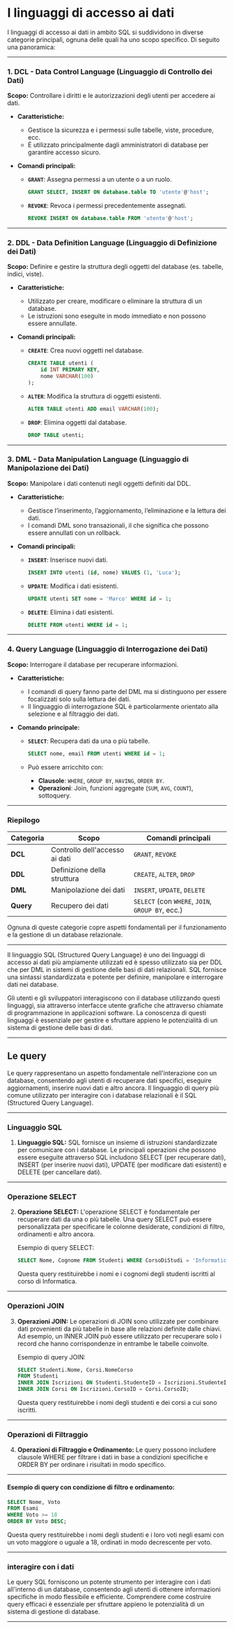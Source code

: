 # I linguaggi di accesso ai dati

I linguaggi di accesso ai dati in ambito SQL si suddividono in diverse categorie principali, ognuna delle quali ha uno scopo specifico. Di seguito una panoramica:

---

### **1. DCL - Data Control Language (Linguaggio di Controllo dei Dati)**  

**Scopo:** Controllare i diritti e le autorizzazioni degli utenti per accedere ai dati.  

- **Caratteristiche:**  
  - Gestisce la sicurezza e i permessi sulle tabelle, viste, procedure, ecc.
  - È utilizzato principalmente dagli amministratori di database per garantire accesso sicuro.  

- **Comandi principali:**  
  - **`GRANT`**: Assegna permessi a un utente o a un ruolo.  

    ```sql
    GRANT SELECT, INSERT ON database.table TO 'utente'@'host';
    ```

  - **`REVOKE`**: Revoca i permessi precedentemente assegnati.  

    ```sql
    REVOKE INSERT ON database.table FROM 'utente'@'host';
    ```

---

### **2. DDL - Data Definition Language (Linguaggio di Definizione dei Dati)**  

**Scopo:** Definire e gestire la struttura degli oggetti del database (es. tabelle, indici, viste).  

- **Caratteristiche:**  
  - Utilizzato per creare, modificare o eliminare la struttura di un database.  
  - Le istruzioni sono eseguite in modo immediato e non possono essere annullate.  

- **Comandi principali:**  
  - **`CREATE`**: Crea nuovi oggetti nel database.  

    ```sql
    CREATE TABLE utenti (
        id INT PRIMARY KEY,
        nome VARCHAR(100)
    );
    ```

  - **`ALTER`**: Modifica la struttura di oggetti esistenti.  

    ```sql
    ALTER TABLE utenti ADD email VARCHAR(100);
    ```

  - **`DROP`**: Elimina oggetti dal database.  

    ```sql
    DROP TABLE utenti;
    ```

---

### **3. DML - Data Manipulation Language (Linguaggio di Manipolazione dei Dati)**  

**Scopo:** Manipolare i dati contenuti negli oggetti definiti dal DDL.  

- **Caratteristiche:**  
  - Gestisce l’inserimento, l’aggiornamento, l’eliminazione e la lettura dei dati.  
  - I comandi DML sono transazionali, il che significa che possono essere annullati con un rollback.  

- **Comandi principali:**  
  - **`INSERT`**: Inserisce nuovi dati.  

    ```sql
    INSERT INTO utenti (id, nome) VALUES (1, 'Luca');
    ```

  - **`UPDATE`**: Modifica i dati esistenti.  

    ```sql
    UPDATE utenti SET nome = 'Marco' WHERE id = 1;
    ```

  - **`DELETE`**: Elimina i dati esistenti.  

    ```sql
    DELETE FROM utenti WHERE id = 1;
    ```

---

### **4. Query Language (Linguaggio di Interrogazione dei Dati)**  

**Scopo:** Interrogare il database per recuperare informazioni.  

- **Caratteristiche:**  
  - I comandi di query fanno parte del DML ma si distinguono per essere focalizzati solo sulla lettura dei dati.  
  - Il linguaggio di interrogazione SQL è particolarmente orientato alla selezione e al filtraggio dei dati.  

- **Comando principale:**  
  - **`SELECT`**: Recupera dati da una o più tabelle.  

    ```sql
    SELECT nome, email FROM utenti WHERE id = 1;
    ```

  - Può essere arricchito con:
    - **Clausole**: `WHERE`, `GROUP BY`, `HAVING`, `ORDER BY`.  
    - **Operazioni**: Join, funzioni aggregate (`SUM`, `AVG`, `COUNT`), sottoquery.  

---

### **Riepilogo**

| **Categoria** | **Scopo**                       | **Comandi principali**                            |
|---------------|----------------------------------|--------------------------------------------------|
| **DCL**       | Controllo dell'accesso ai dati  | `GRANT`, `REVOKE`                                |
| **DDL**       | Definizione della struttura     | `CREATE`, `ALTER`, `DROP`                        |
| **DML**       | Manipolazione dei dati          | `INSERT`, `UPDATE`, `DELETE`                     |
| **Query**     | Recupero dei dati               | `SELECT` (con `WHERE`, `JOIN`, `GROUP BY`, ecc.) |

Ognuna di queste categorie copre aspetti fondamentali per il funzionamento e la gestione di un database relazionale.

---

Il linguaggio SQL (Structured Query Language) è uno dei linguaggi di accesso ai dati più ampiamente utilizzati ed è spesso utilizzato sia per DDL che per DML in sistemi di gestione delle basi di dati relazionali. SQL fornisce una sintassi standardizzata e potente per definire, manipolare e interrogare dati nei database.

Gli utenti e gli sviluppatori interagiscono con il database utilizzando questi linguaggi, sia attraverso interfacce utente grafiche che attraverso chiamate di programmazione in applicazioni software. La conoscenza di questi linguaggi è essenziale per gestire e sfruttare appieno le potenzialità di un sistema di gestione delle basi di dati.

---

## Le query

Le query rappresentano un aspetto fondamentale nell'interazione con un database, consentendo agli utenti di recuperare dati specifici, eseguire aggiornamenti, inserire nuovi dati e altro ancora. Il linguaggio di query più comune utilizzato per interagire con i database relazionali è il SQL (Structured Query Language).

---

### Linguaggio SQL

1. **Linguaggio SQL:** SQL fornisce un insieme di istruzioni standardizzate per comunicare con i database. Le principali operazioni che possono essere eseguite attraverso SQL includono SELECT (per recuperare dati), INSERT (per inserire nuovi dati), UPDATE (per modificare dati esistenti) e DELETE (per cancellare dati).

---

### Operazione SELECT

2. **Operazione SELECT:** L'operazione SELECT è fondamentale per recuperare dati da una o più tabelle. Una query SELECT può essere personalizzata per specificare le colonne desiderate, condizioni di filtro, ordinamenti e altro ancora.

   Esempio di query SELECT:

   ```sql
   SELECT Nome, Cognome FROM Studenti WHERE CorsoDiStudi = 'Informatica';
   ```

   Questa query restituirebbe i nomi e i cognomi degli studenti iscritti al corso di Informatica.

---

### Operazioni JOIN

3. **Operazioni JOIN:** Le operazioni di JOIN sono utilizzate per combinare dati provenienti da più tabelle in base alle relazioni definite dalle chiavi. Ad esempio, un INNER JOIN può essere utilizzato per recuperare solo i record che hanno corrispondenze in entrambe le tabelle coinvolte.

   Esempio di query JOIN:

   ```sql
   SELECT Studenti.Nome, Corsi.NomeCorso
   FROM Studenti
   INNER JOIN Iscrizioni ON Studenti.StudenteID = Iscrizioni.StudenteID
   INNER JOIN Corsi ON Iscrizioni.CorsoID = Corsi.CorsoID;
   ```

   Questa query restituirebbe i nomi degli studenti e dei corsi a cui sono iscritti.

---

### Operazioni di Filtraggio

4. **Operazioni di Filtraggio e Ordinamento:** Le query possono includere clausole WHERE per filtrare i dati in base a condizioni specifiche e ORDER BY per ordinare i risultati in modo specifico.

---

#### Esempio di query con condizione di filtro e ordinamento:

   ```sql
   SELECT Nome, Voto
   FROM Esami
   WHERE Voto >= 18
   ORDER BY Voto DESC;
   ```

Questa query restituirebbe i nomi degli studenti e i loro voti negli esami con un voto maggiore o uguale a 18, ordinati in modo decrescente per voto.

---

### interagire con i dati

Le query SQL forniscono un potente strumento per interagire con i dati all'interno di un database, consentendo agli utenti di ottenere informazioni specifiche in modo flessibile e efficiente. Comprendere come costruire query efficaci è essenziale per sfruttare appieno le potenzialità di un sistema di gestione di database.

---
